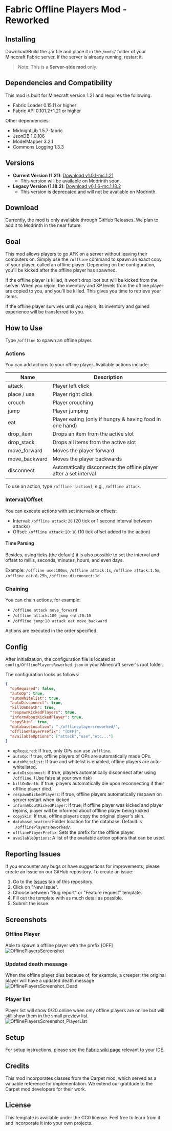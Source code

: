 # Fabric Offline Players Mod - Reworked

## Installing

Download/Build the .jar file and place it in the `/mods/` folder of your Minecraft Fabric server. If the server is already running, restart it.

> Note: This is a **Server-side mod** only.

## Dependencies and Compatibility

This mod is built for Minecraft version 1.21 and requires the following:

- Fabric Loader 0.15.11 or higher
- Fabric API 0.101.2+1.21 or higher

Other dependencies:
- MidnightLib 1.5.7-fabric
- JsonDB 1.0.106
- ModelMapper 3.2.1
- Commons Logging 1.3.3

## Versions

- **Current Version (1.21)**: [Download v1.0.1-mc.1.21](https://github.com/lilfish/Fabric_OfflinePlayersReworked/releases/tag/v1.0.1-mc.1.21)
    - This version will be available on Modrinth soon.
- **Legacy Version (1.18.2)**: [Download v0.1.6-mc.1.18.2](https://github.com/lilfish/Fabric_OfflinePlayersReworked/releases/tag/v0.1.6-mc.1.18.2)
    - This version is deprecated and will not be available on Modrinth.

## Download

Currently, the mod is only available through GitHub Releases. We plan to add it to Modrinth in the near future.

## Goal

This mod allows players to go AFK on a server without leaving their computers on. Simply use the `/offline` command to spawn an exact copy of your player, called an offline player. Depending on the configuration, you'll be kicked after the offline player has spawned.

If the offline player is killed, it won't drop loot but will be kicked from the server. When you rejoin, the inventory and XP levels from the offline player are copied to you, and you'll be killed. This gives you time to retrieve your items.

If the offline player survives until you rejoin, its inventory and gained experience will be transferred to you.

## How to Use

Type `/offline` to spawn an offline player.

### Actions

You can add actions to your offline player. Available actions include:

| Name          | Description                                              |
|---------------|----------------------------------------------------------|
| attack        | Player left click                                        |
| place / use   | Player right click                                       |
| crouch        | Player crouching                                         |
| jump          | Player jumping                                           |
| eat           | Player eating (only if hungry & having food in one hand) |
| drop_item     | Drops an item from the active slot                       |
| drop_stack    | Drops all items from the active slot                     |
| move_forward  | Moves the player forward                                 |
| move_backward | Moves the player backwards                               |
 | disconnect    | Automatically disconnects the offline player after a set interval |

To use an action, type `/offline [action]`, e.g., `/offline attack`.

### Interval/Offset

You can execute actions with set intervals or offsets:

- Interval: `/offline attack:20` (20 tick or 1 second interval between attacks)
- Offset: `/offline attack:20:10` (10 tick offset added to the action)

#### Time Parsing

Besides, using ticks (the default) it is also possible to set the interval and offset to millis, seconds, minutes, hours, and even days.

Example: `/offline use:100ms`, `/offline attack:1s`, `/offline attack:1.5m`, `/offline eat:0.25h`, `/offline disconnect:1d`

### Chaining

You can chain actions, for example:

- `/offline attack move_forward`
- `/offline attack:100 jump eat:20:10`
- `/offline jump:20 attack eat move_backward`

Actions are executed in the order specified.

## Config

After initialization, the configuration file is located at `config/OfflinePlayersReworked.json` in your Minecraft server's root folder.

The configuration looks as follows:
```json
{
  "opRequired": false,
  "autoOp": true,
  "autoWhitelist": true,
  "autoDisconnect": true,
  "killOnDeath": true,
  "respawnKickedPlayers": true,
  "informAboutKickedPlayer": true,
  "copySkin": true,
  "databaseLocation": "./offlineplayersreworked/",
  "offlinePlayerPrefix": "[OFF]",
  "availableOptions": ["attack","use","etc..."]
}
```
- `opRequired`: If true, only OPs can use `/offline`.
- `autoOp`: If true, offline players of OPs are automatically made OPs.
- `autoWhitelist`: If true and whitelist is enabled, offline players are auto-whitelisted.
- `autoDisconnect`: If true, players automatically disconnect after using `/offline`. (Use false at your own risk)
- `killOnDeath`: If true, players automatically die upon reconnecting if their offline player died.
- `respawnKickedPlayers`: If true, offline players automatically respawn on server restart when kicked
- `informAboutKickedPlayer`: If true, if offline player was kicked and player rejoins, player will be informed about offlline player being kicked
- `copySkin`: If true, offline players copy the original player's skin.
- `databaseLocation`: Folder location for the database. Default is `./offlinePlayersReworked/`.
- `offlinePlayerPrefix`: Sets the prefix for the offline player.
- `availableOptions`: A list of the available action options that can be used.
## Reporting Issues

If you encounter any bugs or have suggestions for improvements, please create an issue on our GitHub repository. To create an issue:

1. Go to the [Issues](https://github.com/lilfish/Fabric_OfflinePlayersReworked/issues) tab of this repository.
2. Click on "New Issue".
3. Choose between "Bug report" or "Feature request" template.
4. Fill out the template with as much detail as possible.
5. Submit the issue.

## Screenshots

### Offline Player
Able to spawn a offline player with the prefix [OFF]
![OfflinePlayersScreenshot](https://github.com/user-attachments/assets/827503c6-101b-40ff-bfc9-f511f7a2160e)

### Updated death message
When the offline player dies because of, for example, a creeper; the original player will have a updated death message
![OfflinePlayersScreenshot_Dead](https://github.com/user-attachments/assets/4a244c99-8714-4092-8bf0-16f9ec261ca2)

### Player list
Player list will show 0/20 online when only offline players are online but will still show them in the small preview list.
![OfflinePlayersScreenshot_PlayerList](https://github.com/user-attachments/assets/baf13a2a-9f8b-49fb-bb5e-c77c1a16ffa5)


## Setup

For setup instructions, please see the [Fabric wiki page](https://fabricmc.net/wiki/tutorial:setup) relevant to your IDE.

## Credits

This mod incorporates classes from the Carpet mod, which served as a valuable reference for implementation. We extend our gratitude to the Carpet mod developers for their work.

## License

This template is available under the CC0 license. Feel free to learn from it and incorporate it into your own projects.
